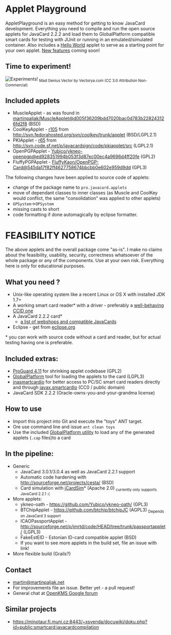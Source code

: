 Applet Playground
=================

AppletPlayground is an easy method for getting to know JavaCard development. Everything you need to compile and run the open source applets for JavaCard 2.2.2 and load them to GlobalPlatform compatible smart cards for testing with JUnit or running in an emulated/simulated container. Also includes a [Hello World](http://en.wikipedia.org/wiki/Hello_world_program) applet to serve as a starting point for your own applet. [New features](#in-the-pipeline) coming soon!

## Time to experiment!
![Experiments!](http://www.freevector.com/site_media/preview_images/FreeVector-Evil-Doctor.jpg)
<sub>Mad Genius Vector by Vectorya.com (CC 3.0 Attribution Non-Commercial)</sub>

## Included applets
 * MuscleApplet - as was found in [martinpaljak/MuscleApplet@d005f36209bdd7020bac0d783b228243126fd2f8](https://github.com/martinpaljak/MuscleApplet/commit/d005f36209bdd7020bac0d783b228243126fd2f8) (BSD)
 * CoolKeyApplet - [r105](http://svn.fedorahosted.org/svn/coolkey/!svn/bc/105/trunk/applet/) from http://svn.fedorahosted.org/svn/coolkey/trunk/applet (BSD/LGPL2.1)
 * PKIApplet - [r65](http://svn.code.sf.net/p/javacardsign/code/!svn/bc/65/pkiapplet/src/) from http://svn.code.sf.net/p/javacardsign/code/pkiapplet/src (LGPL2.1)
 * OpenPGPApplet - [Yubico/ykneo-openpgp@ed928351994b053f3d87ec00ec4a9696d4ff20fe](https://github.com/Yubico/ykneo-openpgp/commit/ed928351994b053f3d87ec00ec4a9696d4ff20fe) (GPL2)
 * FluffyPGPApplet - [FluffyKaon/OpenPGP-Card@545da17f82ff4627758674bbcbb0e602e959d9dd](https://github.com/FluffyKaon/OpenPGP-Card/commit/545da17f82ff4627758674bbcbb0e602e959d9dd) (GPL3)

The following changes have been applied to source code of applets:
 * change of the package name to ```pro.javacard.applets```
 * move of dependant classes to inner classes (as Muscle and CoolKey would conflict, the same "consolidation" was applied to other applets)
 * ```GPSystem```->```OPSystem``` 
 * missing casts to short
 * code formatting if done automagically by eclipse formatter.

# FEASIBILITY NOTICE
 The above applets and the overall package come "as-is". I make no claims about the feasibility, usability, security, correctness whatsoever of the whole package or any of the components. Use at your own risk. Everything here is only for educational purposes.

## What you need ?
 * Unix-like operating system like a recent Linux or OS X with installed JDK 1.7+
 * A working smart card reader* with a driver - preferably a [well-behaving CCID one](http://pcsclite.alioth.debian.org/ccid/section.html)
 * A JavaCard 2.2.2 card*
   * [a list of webshops and compatible JavaCards](https://github.com/martinpaljak/GlobalPlatform/wiki/TestedCards)
 * Eclipse - get from [eclipse.org](http://eclipse.org/downloads/)

\* you can work with source code without a card and reader, but for actual testing having one is preferable.

## Included extras:
 * [ProGuard 4.11](http://proguard.sourceforge.net/) for shrinking applet codebase (GPL2)
 * [GlobalPlatform](https://github.com/martinpaljak/GlobalPlatform) tool for loading the applets to the card (LGPL3)
 * [jnasmartcardio](https://github.com/jnasmartcardio/jnasmartcardio) for better access to PC/SC smart card readers directly and through [javax.smartcardio](http://docs.oracle.com/javase/7/docs/jre/api/security/smartcardio/spec/javax/smartcardio/package-summary.html) (CC0 / public domain)
 * JavaCard SDK 2.2.2 (Oracle-owns-you-and-your-grandma license)

## How to use
 * Import this project into Git and execute the "toys" ANT target. 
 * Ore use command line and issue ```ant clean toys```
 * Use the included [GlobalPlatform utility](https://github.com/martinpaljak/GlobalPlatform#usage) to load any of the generated applets (```.cap``` files)to a card

## In the pipeline:
 * Generic
   * JavaCard 3.0.1/3.0.4 as well as JavaCard 2.2.1 support
   * Automatic code hardening with http://sourceforge.net/projects/cesta/ (BSD)
   * Card simulation with [jCardSim](https://github.com/licel/jcardsim)* (Apache 2.0) <sub>currently only supports JavaCard 2.2.1 :(</sub>
 * More applets:
   * ykneo-oath - https://github.com/Yubico/ykneo-oath/ (GPL3)
   * BTChipApplet - https://github.com/btchip/btchipJC (AGPL3) <sub>Depends on JavaCard 3 support</sub>
   * ICAOPassportApplet - http://sourceforge.net/p/jmrtd/code/HEAD/tree/trunk/passportapplet/ (LGPL3)
   * FakeEstEID - Estonian ID-card compatible applet (BSD)
   * If you want to see more applets in the build set, file an issue with link!
 * More flexible build (Grails?)

## Contact
 * martin@martinpaljak.net
 * For improvements file an issue. Better yet - a pull request!
 * General chat at [OpenKMS Google forum](https://groups.google.com/forum/#!forum/openkms)

## Similar projects
 * https://minotaur.fi.muni.cz:8443/~xsvenda/docuwiki/doku.php?id=public:smartcard:javacardcompilation
